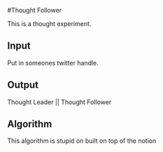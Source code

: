 #Thought Follower

This is a thought experiment.

## Input

Put in someones twitter handle.

## Output

Thought Leader || Thought Follower

## Algorithm

This algorithm is stupid on built on top of the notion 